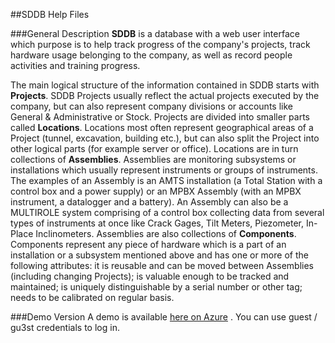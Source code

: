 ##SDDB Help Files

###General Description
**SDDB** is a database with a web user interface which purpose is to help track progress of the company's projects, track hardware usage belonging to the company, as well as  record people activities and training progress.

The main logical structure of the information contained in SDDB starts with **Projects**. SDDB Projects usually reflect the actual projects executed by the company, but can also represent company divisions or accounts like General & Administrative or Stock.
Projects are divided into smaller parts called **Locations**. Locations most often represent geographical areas of a Project (tunnel, excavation, building etc.), but can also split the Project into other logical parts (for example server or office).
Locations are in turn collections of **Assemblies**. Assemblies are monitoring subsystems or installations which usually represent instruments or groups of instruments. The examples of an Assembly is an AMTS installation (a Total Station with a control box and a power supply) or an MPBX Assembly (with an MPBX instrument, a datalogger and a battery). An Assembly can also be a MULTIROLE system comprising of a control box collecting data from several types of instruments at once like Crack Gages, Tilt Meters, Piezometer, In-Place Inclinometers.
Assemblies are also collections of **Components**. Components represent any piece of hardware which is a part of an installation or a subsystem mentioned above and has one or more of the following attributes: it is reusable and can be moved between Assemblies (including changing Projects); is valuable enough to be tracked and maintained; is uniquely distinguishable by a serial number or other tag; needs to be calibrated on regular basis.

###Demo Version
A demo is available [here on Azure](https://sddb.azurewebsites.net/) . You can use guest / gu3st credentials to log in.
